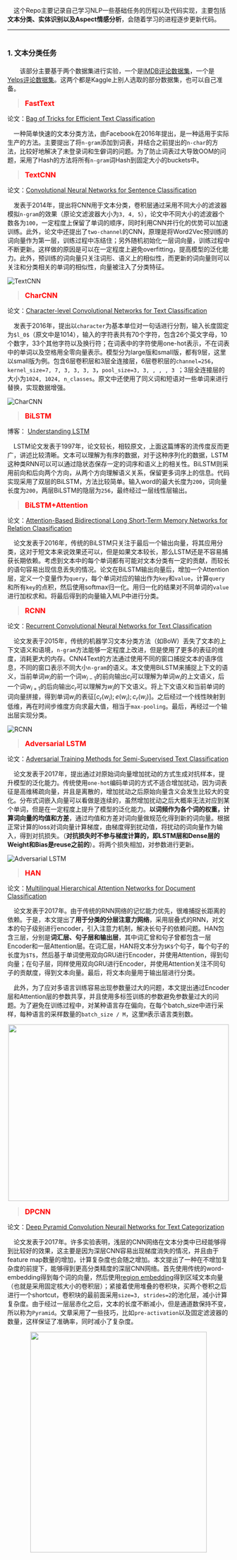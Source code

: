 &emsp;这个Repo主要记录自己学习NLP一些基础任务的历程以及代码实现，主要包括**文本分类、实体识别以及Aspect情感分析**，会随着学习的进程逐步更新代码。

---

# <font size=3>1. 文本分类任务</font>

&emsp;&emsp;该部分主要基于两个数据集进行实验，一个是[IMDB评论数据集](https://www.kaggle.com/oumaimahourrane/imdb-reviews)，一个是[Yelps评论数据集](https://www.kaggle.com/z5025122/yelp-csv#yelp_academic_dataset_review.csv)。这两个都是Kaggle上别人选取的部分数据集，也可以自己准备。



> <font size=3 color=red> **FastText**</font>

论文：[Bag of Tricks for Efficient Text Classification](https://arxiv.org/abs/1607.01759)

&emsp;一种简单快速的文本分类方法，由Facebook在2016年提出，是一种适用于实际生产的方法。主要提出了将`n-gram`添加到词表，并结合之前提出的`n-char`的方法，比较好地解决了未登录词和生僻词的问题。为了防止词表过大导致OOM的问题，采用了Hash的方法将所有`n-gram`词Hash到固定大小的buckets中。



> <font size=3 color=red>**TextCNN**</font>

论文：[Convolutional Neural Networks for Sentence Classification](https://arxiv.org/abs/1408.5882)

&emsp;发表于2014年，提出将CNN用于文本分类，卷积层通过采用不同大小的滤波器模拟`n-gram`的效果（原论文滤波器大小为`3, 4, 5`），论文中不同大小的滤波器个数各为`100`，一定程度上保留了单词的顺序，同时利用CNN并行化的优势可以加速训练。此外，论文中还提出了`two-channel`的CNN，原理是将Word2Vec预训练的词向量作为第一层，训练过程中冻结住；另外随机初始化一层词向量，训练过程中不断更新。这样做的原因是可以在一定程度上避免overfitting，提高模型的泛化能力。此外，预训练的词向量只关注词形、语义上的相似性，而更新的词向量则可以关注和分类相关的单词的相似性，向量被注入了分类特征。

![TextCNN](http://ww1.sinaimg.cn/large/006Ejijoly1g68i1saaclj310c0fwwh0.jpg)

> <font size=3 color=red>**CharCNN**</font>

论文：[Character-level Convolutional Networks for Text Classification](https://arxiv.org/abs/1509.01626)

&emsp;发表于2016年，提出以`character`为基本单位对一句话进行分割，输入长度固定为`$l_0$`（原文中是1014），输入的字符表共有70个字符，包含26个英文字母，10个数字，33个其他字符以及换行符；在词表中的字符使用one-hot表示，不在词表中的单词以及空格用全零向量表示。模型分为large版和small版，都有9层，这里以small版为例。包含6层卷积层和3层全连接层，6层卷积层的`channel=256`，`kernel_size=7, 7, 3, 3, 3, 3`，`pool_size=3, 3, , , , 3 `；3层全连接层的大小为`1024, 1024, n_classes`。原文中还使用了同义词和短语对一些单词来进行替换，实现数据增强。

![CharCNN](http://ww1.sinaimg.cn/large/006Ejijoly1g68i0p0rzij30vc0963zx.jpg)

> <font size=3 color=red>**BiLSTM**</font>

博客： [Understanding LSTM](https://colah.github.io/posts/2015-08-Understanding-LSTMs/)

&emsp;LSTM论文发表于1997年，论文较长，相较原文，上面这篇博客的流传度反而更广，讲述比较清晰。文本可以理解为有序的数据，对于这种序列化的数据，LSTM这种类RNN可以可以通过隐状态保存一定的词序和语义上的相关性。BiLSTM则采用前向和后向两个方向，从两个方向理解语义关系，保留更多词序上的信息。代码实现采用了双层的BiLSTM，方法比较简单。输入word的最大长度为`200`，词向量长度为`200`，两层BiLSTM的隐层为`256`，最终经过一层线性层输出。


> <font size=3 color=red>**BiLSTM+Attention**</font>

论文：[Attention-Based Bidirectional Long Short-Term Memory Networks for Relation Claasification](https://www.aclweb.org/anthology/P16-2034)

&emsp;论文发表于2016年，传统的BiLSTM只关注于最后一个输出向量，将其应用分类，这对于短文本来说效果还可以，但是如果文本较长，那么LSTM还是不容易捕获长期依赖。考虑到文本中的每个单词都有可能对文本分类有一定的贡献，而较长的语句容易出现信息丢失的情况。论文在BiLSTM输出向量后，增加一个Attention层，定义一个变量作为`query`，每个单词对应的输出作为`key`和`value`，计算`query`和所有`key`的点积，然后使用softmax归一化。用归一化的结果对不同单词的`value`进行加权求和。将最后得到的向量输入MLP中进行分类。

> <font size=3 color=red>**RCNN**</font>

论文：[Recurrent Convolutional Neural Networks for Text Classification](http://www.nlpr.ia.ac.cn/cip/~liukang/liukangPageFile/Recurrent%20Convolutional%20Neural%20Networks%20for%20Text%20Classification.pdf)

&emsp;论文发表于2015年，传统的机器学习文本分类方法（如BoW）丢失了文本的上下文语义和语境，`n-gram`方法能够一定程度上改进，但是使用了更多的表征的维度，消耗更大的内存。CNN4Text的方法通过使用不同的窗口捕捉文本的语序信息，不同的窗口表示不同大小`n-gram`的语义。本文使用BiLSTM来捕捉上下文的语义，当前单词$w_i$的前一个词$w_{i-1}$的前向输出$c_l$可以理解为单词$w_i$的上文语义，后一个词$w_{i+1}$的后向输出$c_r$可以理解为$w_i$的下文语义。将上下文语义和当前单词的词向量拼接，得到单词$w_i$的表征$[c_r(w_i); e(w_i); c_r(w_i) ]$。之后经过一个线性映射到低维，再在时间步维度方向求最大值，相当于`max-pooling`。最后，再经过一个输出层实现分类。

![RCNN](http://ww1.sinaimg.cn/large/006Ejijoly1g68hx4f00pj315c0hcgq8.jpg)


> <font size=3 color=red>**Adversarial LSTM**</font>

论文：[Adversarial Training Methods for Semi-Supervised Text Classification](https://arxiv.org/abs/1605.07725)

&emsp;论文发表于2017年，提出通过对原始词向量增加扰动的方式生成对抗样本，提升模型的泛化能力。传统使用`one-hot`编码单词的方式不适合增加扰动，因为词表征是高维稀疏向量，并且是离散的，增加扰动之后原始向量含义会发生比较大的变化。分布式词嵌入向量可以看做是连续的，虽然增加扰动之后大概率无法对应到某个单词，但是在一定程度上提升了模型的泛化能力。**以词频作为各个词的权重，计算词向量的均值和方差**，通过均值和方差对词向量做规范化得到新的词向量。根据正常计算的loss对词向量计算梯度，由梯度得到扰动值，将扰动的词向量作为输入，得到对抗损失。（**对抗损失时不参与梯度计算的，即LSTM层和Dense层的Weight和Bias是reuse之前的**）。将两个损失相加，对参数进行更新。

![Adversarial LSTM](http://ww1.sinaimg.cn/large/006Ejijoly1g68i39mnngj312k0bygmt.jpg)

> <font size=3 color=red>**HAN**</font>

论文：[Multilingual Hierarchical Attention Networks for Document Classification](https://arxiv.org/pdf/1707.00896.pdf)

&emsp;论文发表于2017年。由于传统的RNN网络的记忆能力优先，很难捕捉长距离的依赖。于是，本文提出了**用于分类的分层注意力网络**，采用层叠式的RNN，对文本的句子级别进行encoder，引入注意力机制，解决长句子的依赖问题。HAN包含三层，分别是**词汇层、句子层和输出层**，其中词汇曾和句子曾都包含一层Encoder和一层Attention层。在词汇层，HAN将文本分为`$K$`个句子，每个句子的长度为`$T$`，然后基于单词使用双向GRU进行Encoder，并使用Attention，得到句向量；在句子层，同样使用双向GRU进行Encoder，并使用Attention关注不同句子的贡献度，得到文本向量。最后，将文本向量用于输出层进行分类。

&emsp;此外，为了应对多语言训练容易出现参数量过大的问题，本文提出通过Encoder层和Attention层的参数共享，并且使用多标签训练的参数避免参数量过大的问题。为了避免在训练过程中，对某种语言存在偏向，在每个batch_size中进行采样，每种语言的采样数量的`batch_size / M`，这里`M`表示语言类别数。

<div align=center><img width="500" height="400" src="http://ww1.sinaimg.cn/large/006Ejijoly1g69tw798nmj30f00c83za.jpg"/></div>

> <font size=3 color=red>**DPCNN**</font>

论文：[Deep Pyramid Convolution Neurail Networks for Text Categorization](https://ai.tencent.com/ailab/media/publications/ACL3-Brady.pdf)

&emsp;论文发表于2017年。许多实验表明，浅层的CNN网络在文本分类中已经能够得到比较好的效果，这主要是因为深层CNN容易出现梯度消失的情况，并且由于feature map数量的增加，计算复杂度也会随之增加。本文提出了一种在不增加复杂度的前提下，能够得到更高分类精度的深层CNN网络。首先使用传统的word-embedding得到每个词的向量，然后使用[region embedding](http://riejohnson.com/paper/cnn-semi-nips15.pdf)得到区域文本向量（也就是采用固定核大小的卷积层）；紧接着使用堆叠的卷积块，买两个卷积之后进行一个shortcut，卷积块的最前面采用`size=3, strides=2`的池化层，减小计算复杂度。由于经过一层层赤化之后，文本的长度不断减小，但是通道数保持不变，所以称为`Pyramid`。文章采用了一些技巧，比如`pre-activation`以及固定滤波器的数量，这样保证了准确率，同时减小了复杂度。


<div align=center><img width="400" height="500" src="http://ww1.sinaimg.cn/large/006Ejijoly1g6dffxlhg1j30gc0jeac6.jpg"/></div>